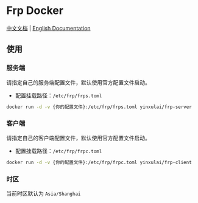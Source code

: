 # Frp Docker

[中文文档](/README_CN.md) | [English Documentation](/README_CN.md)

## 使用

### 服务端

请指定自己的服务端配置文件，默认使用官方配置文件启动。

- 配置挂载路径：`/etc/frp/frps.toml`

```bash
docker run -d -v {你的配置文件}:/etc/frp/frps.toml yinxulai/frp-server
```

### 客户端

请指定自己的客户端配置文件，默认使用官方配置文件启动。

- 配置挂载路径：`/etc/frp/frpc.toml`

```bash
docker run -d -v {你的配置文件}:/etc/frp/frpc.toml yinxulai/frp-client
```

### 时区

当前时区默认为 `Asia/Shanghai`
